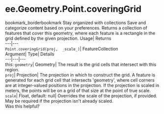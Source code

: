  
#  ee.Geometry.Point.coveringGrid
bookmark_borderbookmark Stay organized with collections  Save and categorize content based on your preferences.
Returns a collection of features that cover this geometry, where each feature is a rectangle in the grid defined by the given projection. 
Usage| Returns  
---|---  
`Point.coveringGrid(proj,  _scale_)`| FeatureCollection  
Argument| Type| Details  
---|---|---  
this: `geometry`| Geometry| The result is the grid cells that intersect with this region.  
`proj`| Projection| The projection in which to construct the grid. A feature is generated for each grid cell that intersects 'geometry', where cell corners are at integer-valued positions in the projection. If the projection is scaled in meters, the points will be on a grid of that size at the point of true scale.  
`scale`| Float, default: null| Overrides the scale of the projection, if provided. May be required if the projection isn't already scaled.  
Was this helpful?

